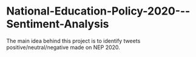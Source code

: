 # National-Education-Policy-2020---Sentiment-Analysis
The main idea behind this project is to identify tweets positive/neutral/negative made on NEP 2020.
